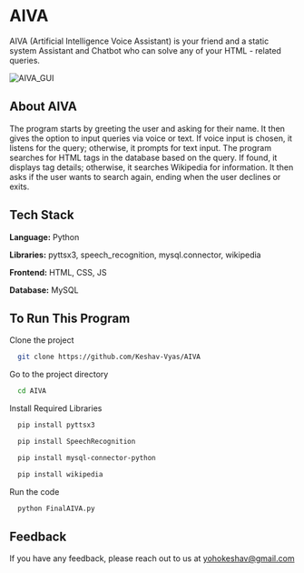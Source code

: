 
# AIVA

AIVA (Artificial Intelligence Voice Assistant) is your friend and a static system Assistant and Chatbot who can solve any of your HTML - related queries.


![AIVA_GUI](https://github.com/Keshav-Vyas/AIVA/assets/155935444/d0d0e6f2-cad8-4628-af0d-63f2d84cee72)


## About AIVA

The program starts by greeting the user and asking for their name. It then gives the option to input queries via voice or text. If voice input is chosen, it listens for the query; otherwise, it prompts for text input. The program searches for HTML tags in the database based on the query. If found, it displays tag details; otherwise, it searches Wikipedia for information. It then asks if the user wants to search again, ending when the user declines or exits.


## Tech Stack

**Language:** Python

**Libraries:** pyttsx3, speech_recognition, mysql.connector, wikipedia

**Frontend:** HTML, CSS, JS

**Database:** MySQL


## To Run This Program

Clone the project

```bash
  git clone https://github.com/Keshav-Vyas/AIVA
```

Go to the project directory

```bash
  cd AIVA
```

Install Required Libraries

```bash
  pip install pyttsx3
```
```bash
  pip install SpeechRecognition
```
```bash
  pip install mysql-connector-python
```
```bash
  pip install wikipedia
```

Run the code

```bash
  python FinalAIVA.py

```

## Feedback

If you have any feedback, please reach out to us at yohokeshav@gmail.com
